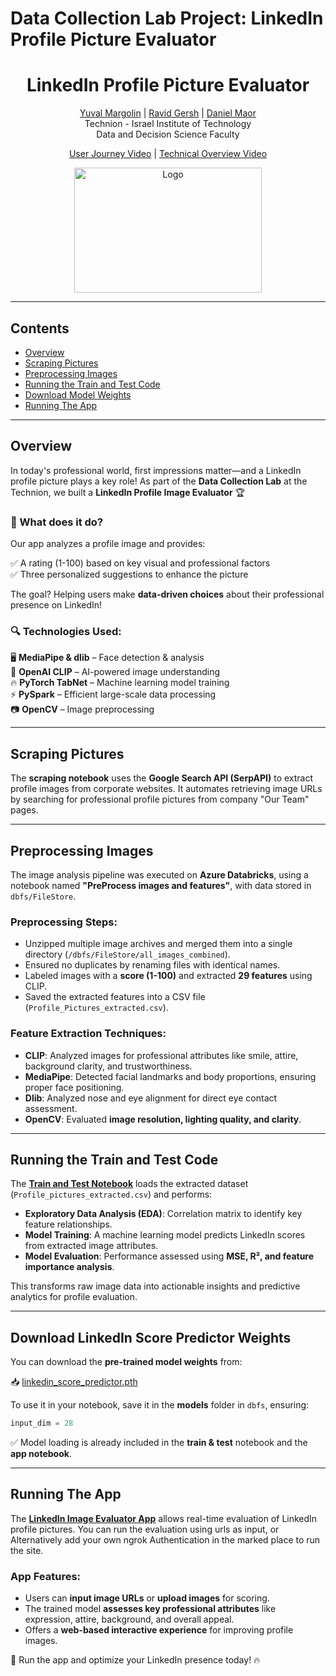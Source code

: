 # Data Collection Lab Project: LinkedIn Profile Picture Evaluator

<h1 align='center'>LinkedIn Profile Picture Evaluator</h1>

<p align='center'>
    <a href="https://github.com/yuvalmar16">Yuval Margolin</a> | 
    <a href="#">Ravid Gersh</a> | 
    <a href="https://github.com/danielmaor0808">Daniel Maor</a>
    <br/> 
    Technion - Israel Institute of Technology
    <br/> Data and Decision Science Faculty 
</p>

<p align='center'>
    <a href="https://youtu.be/Wn_zD-uUX1E">User Journey Video</a> |
    <a href="https://www.youtube.com/watch?v=Trc2p41LRhM">Technical Overview Video</a>
</p>

<p align='center'>
  <img src="https://finlink.co.uk/wp-content/uploads/2023/11/LinkedIn-page.jpg" alt="Logo" width="300" height="200">
</p>

---

## Contents
- [Overview](#overview)
- [Scraping Pictures](#scraping-pictures)
- [Preprocessing Images](#preprocessing-images)
- [Running the Train and Test Code](#running-the-train-and-test-code)
- [Download Model Weights](#download-linkedin-score-predictor-weights)
- [Running The App](#running-the-app)

---

## Overview

In today's professional world, first impressions matter—and a LinkedIn profile picture plays a key role! As part of the **Data Collection Lab** at the Technion, we built a **LinkedIn Profile Image Evaluator** 🏆

### 🔹 What does it do?

Our app analyzes a profile image and provides:

✅ A rating (1-100) based on key visual and professional factors  
✅ Three personalized suggestions to enhance the picture  

The goal? Helping users make **data-driven choices** about their professional presence on LinkedIn!

### 🔍 Technologies Used:

🖥️ **MediaPipe & dlib** – Face detection & analysis  
🤖 **OpenAI CLIP** – AI-powered image understanding  
🔥 **PyTorch TabNet** – Machine learning model training  
⚡ **PySpark** – Efficient large-scale data processing  
📷 **OpenCV** – Image preprocessing  

---

## Scraping Pictures

The **scraping notebook** uses the **Google Search API (SerpAPI)** to extract profile images from corporate websites. It automates retrieving image URLs by searching for professional profile pictures from company "Our Team" pages.

---

## Preprocessing Images

The image analysis pipeline was executed on **Azure Databricks**, using a notebook named **"PreProcess images and features"**, with data stored in `dbfs/FileStore`. 

### **Preprocessing Steps:**
- Unzipped multiple image archives and merged them into a single directory (`/dbfs/FileStore/all_images_combined`).
- Ensured no duplicates by renaming files with identical names.
- Labeled images with a **score (1-100)** and extracted **29 features** using CLIP.
- Saved the extracted features into a CSV file (`Profile_Pictures_extracted.csv`).

### **Feature Extraction Techniques:**
- **CLIP**: Analyzed images for professional attributes like smile, attire, background clarity, and trustworthiness.
- **MediaPipe**: Detected facial landmarks and body proportions, ensuring proper face positioning.
- **Dlib**: Analyzed nose and eye alignment for direct eye contact assessment.
- **OpenCV**: Evaluated **image resolution, lighting quality, and clarity**.

---

## Running the Train and Test Code

The **[Train and Test Notebook](https://github.com/yuvalmar16/Data-Collection-Lab/blob/main/Train%20and%20test%20(3).ipynb)** loads the extracted dataset (`Profile_pictures_extracted.csv`) and performs:

- **Exploratory Data Analysis (EDA)**: Correlation matrix to identify key feature relationships.
- **Model Training**: A machine learning model predicts LinkedIn scores from extracted image attributes.
- **Model Evaluation**: Performance assessed using **MSE, R², and feature importance analysis**.

This transforms raw image data into actionable insights and predictive analytics for profile evaluation.

---

## Download LinkedIn Score Predictor Weights

You can download the **pre-trained model weights** from:

📥 [linkedin_score_predictor.pth](https://github.com/yuvalmar16/Data-Collection-Lab/blob/main/linkedin_score_predictor.pth)

To use it in your notebook, save it in the **models** folder in `dbfs`, ensuring:
```python
input_dim = 28
```
✅ Model loading is already included in the **train & test** notebook and the **app notebook**.

---

## Running The App

The **[LinkedIn Image Evaluator App](https://github.com/yuvalmar16/Data-Collection-Lab/blob/main/Linkedin_image_evaluator_App.ipynb)** allows real-time evaluation of LinkedIn profile pictures. You can run the evaluation using urls as input, or Alternatively add your own ngrok Authentication in the marked place to run the site.

### **App Features:**
- Users can **input image URLs** or **upload images** for scoring.
- The trained model **assesses key professional attributes** like expression, attire, background, and overall appeal.
- Offers a **web-based interactive experience** for improving profile images.

🚀 Run the app and optimize your LinkedIn presence today! 🔥
